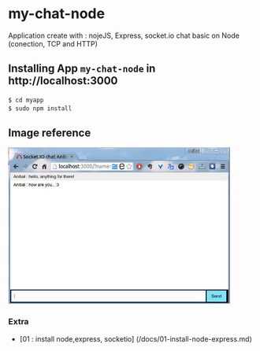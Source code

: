 # my-chat-node

 Application create with : nojeJS, Express, socket.io
 chat basic on Node (conection, TCP and HTTP)

 ## Installing App `my-chat-node` in http://localhost:3000

 ```bash
$ cd myapp
$ sudo npm install
 ```

 ## Image reference
 ![image app chat](https://github.com/enlacee/my-chat-node/blob/master/docs/my-chat-node.jpg)


### Extra

* [01 : install node,express, socketio] (/docs/01-install-node-express.md)
